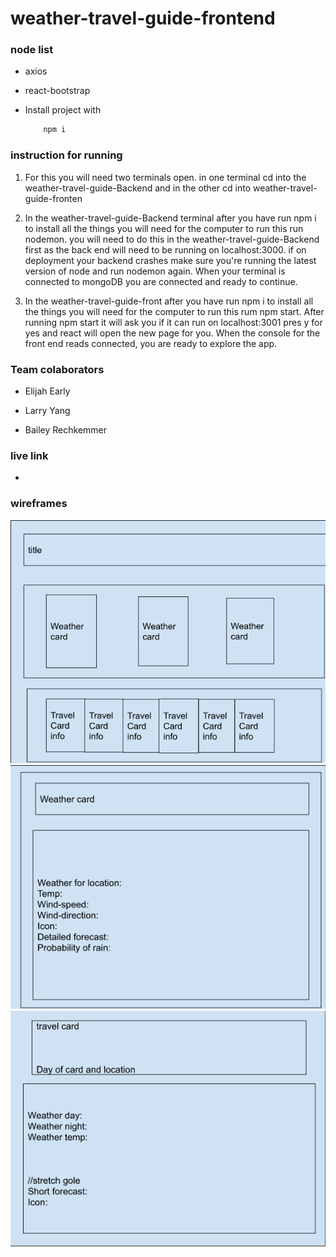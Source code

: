 # weather-travel-guide-frontend


### node list

- axios

- react-bootstrap

- Install project with
    ```bash
        npm i
    ```
### instruction for running

1. For this you will need two terminals open. in one terminal cd into the weather-travel-guide-Backend and in the other cd into weather-travel-guide-fronten

2. In the weather-travel-guide-Backend terminal after you have run npm i to install all the things you will need for the computer to run this run nodemon. you will need to do this in the weather-travel-guide-Backend first as the back end will need to be running on localhost:3000. if on deployment your backend crashes make sure you're running the latest version of node and run nodemon again. When your terminal is connected to mongoDB you are connected and ready to continue.

3. In the weather-travel-guide-front after you have run npm i to install all the things you will need for the computer to run this rum npm start. After running npm start it will ask you if it can run on localhost:3001 pres y for yes and react will open the new page for you. When the console for the front end reads connected, you are ready to explore the app.

### Team colaborators 

- Elijah Early

- Larry Yang

- Bailey Rechkemmer

### live link

- 

### wireframes

![Wire Framework](img\project3_wireframe3.png)
![Wire Framework](img\project3_wireframe2.png)
![Wire Framework](img\project3_wireframe1.png)
